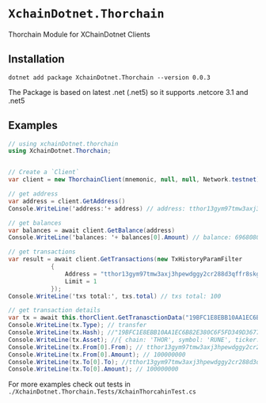 # `XchainDotnet.Thorchain`

Thorchain Module for XChainDotnet Clients

## Installation

```
dotnet add package XchainDotnet.Thorchain --version 0.0.3
```
The Package is based on latest .net (.net5) so it supports .netcore 3.1 and .net5

## Examples

```C#
// using xchainDotnet.thorchain
using XchainDotnet.Thorchain;


// Create a `Client`
var client = new ThorchainClient(mnemonic, null, null, Network.testnet);

// get address
var address = client.GetAddress()
Console.WriteLine('address:'+ address) // address: tthor13gym97tmw3axj3hpewdggy2cr288d3qffr8skg

// get balances
var balances = await client.GetBalance(address)
Console.WriteLine('balances: '+ balances[0].Amount) // balance: 6968080395099

// get transactions
var result = await client.GetTransactions(new TxHistoryParamFilter
            {
                Address = "tthor13gym97tmw3axj3hpewdggy2cr288d3qffr8skg",
                Limit = 1
            });
Console.WriteLine('txs total:', txs.total) // txs total: 100

// get transaction details
var tx = await this.thorClient.GetTranasctionData("19BFC1E8EBB10AA1EC6B82E380C6F5FD349D367737EA8D55ADB4A24F0F7D1066");
Console.WriteLine(tx.Type); // transfer
Console.WriteLine(tx.Hash); //"19BFC1E8EBB10AA1EC6B82E380C6F5FD349D367737EA8D55ADB4A24F0F7D1066"
Console.WriteLine(tx.Asset); //{ chain: 'THOR', symbol: 'RUNE', ticker: 'RUNE' }
Console.WriteLine(tx.From[0].From); // tthor13gym97tmw3axj3hpewdggy2cr288d3qffr8skg
Console.WriteLine(tx.From[0].Amount); // 100000000
Console.WriteLine(tx.To[0].To); //tthor13gym97tmw3axj3hpewdggy2cr288d3qffr8skg
Console.WriteLine(tx.To[0].Amount); // 100000000
```

For more examples check out tests in `./XchainDotnet.Thorchain.Tests/XchainThorcahinTest.cs`
